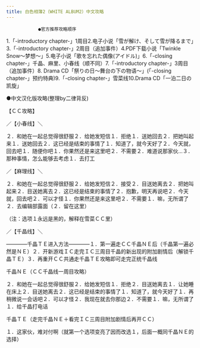 ```yaml
---
title: 白色相簿2（WHITE ALBUM2）中文攻略
---
```


                ●官方推荐攻略顺序

1.「-introductory chapter-」1周目2.电子小说「雪が解け、そして雪が降るまで」3.「-introductory chapter-」2周目（追加事件）4.PDF下载小说「Twinkle Snow～梦想～」5.电子小说「歌を忘れた偶像(アイドル)」6.「-closing chapter-」千晶、麻里、小春线（顺不同）7.「-introductory chapter-」3周目（追加事件）8. Drama CD「祭りの日～舞台の下の物语～」(「-closing chapter-」预约特典)9.「-closing chapter-」雪菜线10.Drama CD「一泊二日の凯旋」

●中文汉化版攻略(整理by二律背反) 

【ＣＣ攻略】

／【小春线】＼

２．和她在一起总觉得很舒服２．给她发短信１．拒绝１．送她回去２．把她叫起来１．送她回去２．这已经是结束的事情了１．知道了，就今天好了２．今天就，回去吧１．随便你吧１．你果然还是来这里吧２．不需要２．难道说那家伙…３．那种事情，怎么能够去考虑１．去打工

／【麻理线】＼

２．和她在一起总觉得很舒服２．给她发短信２．接受２．目送她离去２．把她叫起来２．目送她离去２．这已经是结束的事情了２．抱歉，明天再说吧２．今天就，回去吧２．可以才怪１．你果然还是来这里吧２．不需要１．嘛，无所谓了２．去编辑部露面（２．留在这里）

（注：选项１永远是黑的，解释在雪菜ＣＣ里）

／【千晶线】＼

————千晶ＴＥ进入方法————１．第一遍走ＣＣ千晶ＮＥ后（千晶第一遍必然是ＮＥ）２．开新游戏ＩＣ走完ＩＣ三周目千晶的新出现的附加剧情后（解锁千晶ＴＥ）３．再重开ＣＣ共通走千晶ＴＥ攻略即可走完正统千晶线

千晶ＮＥ（ＣＣ千晶线一周目攻略）

２．和她在一起总觉得很舒服２．给她发短信１．拒绝２．目送她离去１．让她睡在床上２．目送她离去２．这已经是结束的事情了１．知道了，就今天好了１．再稍微说一会话吧２．可以才怪２．我现在就去你那边２．不需要１．嘛，无所谓了１．给千晶打电话

千晶ＴＥ（走完千晶ＮＥ＋看完ＩＣ三周目附加剧情后再开ＣＣ）

１．这家伙，难对付啊（就第一个选项变亮了因而改选１，后面一概同千晶ＮＥ的选择）


              
